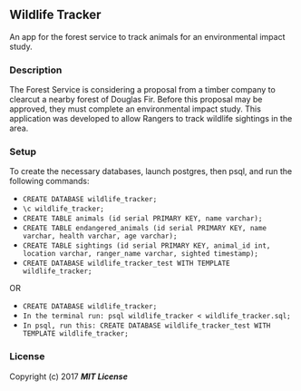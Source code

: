 ## Wildlife Tracker

An app for the forest service to track animals for an environmental impact study.

### Description

The Forest Service is considering a proposal from a timber company to clearcut a nearby forest of Douglas Fir. Before this proposal may be approved, they must complete an environmental impact study. This application was developed to allow Rangers to track wildlife sightings in the area.

### Setup

To create the necessary databases, launch postgres, then psql, and run the following commands:

* `CREATE DATABASE wildlife_tracker;`
* `\c wildlife_tracker;`
* `CREATE TABLE animals (id serial PRIMARY KEY, name varchar);`
* `CREATE TABLE endangered_animals (id serial PRIMARY KEY, name varchar, health varchar, age varchar);`
* `CREATE TABLE sightings (id serial PRIMARY KEY, animal_id int, location varchar, ranger_name varchar, sighted timestamp);`
* `CREATE DATABASE wildlife_tracker_test WITH TEMPLATE wildlife_tracker;`

OR

* `CREATE DATABASE wildlife_tracker;`
* `In the terminal run: psql wildlife_tracker < wildlife_tracker.sql;`
* `In psql, run this: CREATE DATABASE wildlife_tracker_test WITH TEMPLATE wildlife_tracker;`

### License

Copyright (c) 2017 **_MIT License_**
